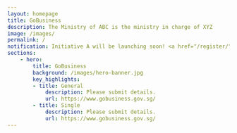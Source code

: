 ```yaml
---
layout: homepage
title: GoBusiness
description: The Ministry of ABC is the ministry in charge of XYZ
image: /images/
permalink: /
notification: Initiative A will be launching soon! <a href="/register/">Register now</a>
sections:
    - hero:
        title: GoBusiness
        background: /images/hero-banner.jpg
        key_highlights:
        - title: General
            description: Please submit details.
            url: https://www.gobusiness.gov.sg/
        - title: Single
            description: Please submit details.
            url: https://www.gobusiness.gov.sg/
---
```

<!-- Type your notification here - the notification bar will not appear if this is empty. For other changes, refer to _data/homepage.yml to edit the homepage -->
<!-- ###### This website is in beta - your valuable [feedback](https://form.sg/#!/forms/govtech/5a9ce876b3a3b6006e6b8335){:target="_blank"} will help us in improving it. -->
